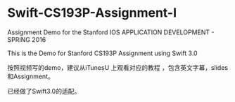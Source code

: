 # Swift-CS193P-Assignment-I

Assignment  Demo for the Stanford IOS APPLICATION DEVELOPMENT  - SPRING 2016

This is the Demo for Stanford CS193P Assignment using Swift 3.0

按照视频写的demo，建议从iTunesU 上观看对应的教程 ，包含英文字幕，slides和Assignment。

已经做了Swift3.0的适配。

